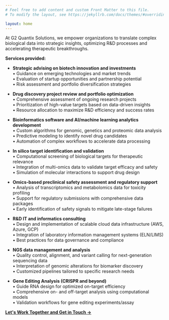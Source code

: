 ```yaml
---
# Feel free to add content and custom Front Matter to this file.
# To modify the layout, see https://jekyllrb.com/docs/themes/#overriding-theme-defaults

layout: home
---
```


At G2 Quantix Solutions, we empower organizations to translate complex biological data into strategic insights, optimizing R&D processes and accelerating therapeutic breakthroughs.

**Services provided:**

- **Strategic advising on biotech innovation and investments**  
  • Guidance on emerging technologies and market trends  
  • Evaluation of startup opportunities and partnership potential  
  • Risk assessment and portfolio diversification strategies  

- **Drug discovery project review and portfolio optimization**  
  • Comprehensive assessment of ongoing research projects  
  • Prioritization of high-value targets based on data-driven insights  
  • Resource allocation to maximize R&D efficiency and success rates  

- **Bioinformatics software and AI/machine learning analytics development**  
  • Custom algorithms for genomic, genetics and proteomic data analysis  
  • Predictive modeling to identify novel drug candidates  
  • Automation of complex workflows to accelerate data processing  

- **In silico target identification and validation**  
  • Computational screening of biological targets for therapeutic relevance  
  • Integration of multi-omics data to validate target efficacy and safety  
  • Simulation of molecular interactions to support drug design  

- **Omics-based preclinical safety assessment and regulatory support**  
  • Analysis of transcriptomics and metabolomics data for toxicity profiling  
  • Support for regulatory submissions with comprehensive data packages  
  • Early identification of safety signals to mitigate late-stage failures  

- **R&D IT and informatics consulting**  
  • Design and implementation of scalable cloud data infrastructure (AWS, Azure, GCP)  
  • Integration of laboratory information management systems (ELN/LIMS)  
  • Best practices for data governance and compliance  

- **NGS data management and analysis**  
  • Quality control, alignment, and variant calling for next-generation sequencing data  
  • Interpretation of genomic alterations for biomarker discovery  
  • Customized pipelines tailored to specific research needs  

- **Gene Editing Analysis (CRISPR and beyond)**  
  • Guide RNA design for optimized on-target efficiency  
  • Comprehensive on- and off-target analysis using computational models  
  • Validation workflows for gene editing experiments/assay

**[Let's Work Together and Get in Touch →](/contact/)**   